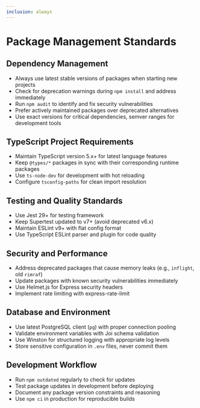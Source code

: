 ```yaml
---
inclusion: always
---
```


# Package Management Standards

## Dependency Management
- Always use latest stable versions of packages when starting new projects
- Check for deprecation warnings during `npm install` and address immediately
- Run `npm audit` to identify and fix security vulnerabilities
- Prefer actively maintained packages over deprecated alternatives
- Use exact versions for critical dependencies, semver ranges for development tools

## TypeScript Project Requirements
- Maintain TypeScript version 5.x+ for latest language features
- Keep `@types/*` packages in sync with their corresponding runtime packages
- Use `ts-node-dev` for development with hot reloading
- Configure `tsconfig-paths` for clean import resolution

## Testing and Quality Standards
- Use Jest 29+ for testing framework
- Keep Supertest updated to v7+ (avoid deprecated v6.x)
- Maintain ESLint v9+ with flat config format
- Use TypeScript ESLint parser and plugin for code quality

## Security and Performance
- Address deprecated packages that cause memory leaks (e.g., `inflight`, old `rimraf`)
- Update packages with known security vulnerabilities immediately
- Use Helmet.js for Express security headers
- Implement rate limiting with express-rate-limit

## Database and Environment
- Use latest PostgreSQL client (`pg`) with proper connection pooling
- Validate environment variables with Joi schema validation
- Use Winston for structured logging with appropriate log levels
- Store sensitive configuration in `.env` files, never commit them

## Development Workflow
- Run `npm outdated` regularly to check for updates
- Test package updates in development before deploying
- Document any package version constraints and reasoning
- Use `npm ci` in production for reproducible builds